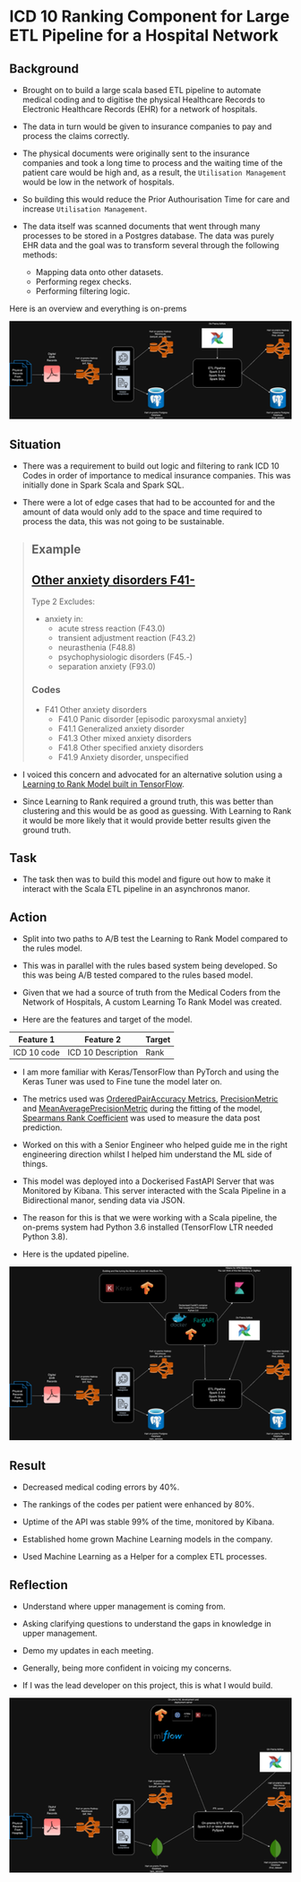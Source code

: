 # ICD 10 Ranking Component for Large ETL Pipeline for a Hospital Network

## Background

- Brought on to build a large scala based ETL pipeline to automate medical coding and to digitise the physical Healthcare Records to Electronic Healthcare Records (EHR) for a network of hospitals.

- The data in turn would be given to insurance companies to pay and process the claims correctly.

- The physical documents were originally sent to the insurance companies and took a long time to process and the waiting time of the patient care would be high and, as a result, the `Utilisation Management` would be low in the network of hospitals.

- So building this would reduce the Prior Authourisation Time for care and increase `Utilisation Management`.

- The data itself was scanned documents that went through many processes to be stored in a Postgres database. The data was purely EHR data and the goal was to transform several through the following methods:
  - Mapping data onto other datasets.
  - Performing regex checks.
  - Performing filtering logic.

Here is an overview and everything is on-prems

![Inital Pipeline](Initial_pipeline.drawio.png)

## Situation

- There was a requirement to build out logic and filtering to rank ICD 10 Codes in order of importance to medical insurance companies. This was initially done in Spark Scala and Spark SQL.

- There were a lot of edge cases that had to be accounted for and the amount of data would only add to the space and time required to process the data, this was not going to be sustainable.

> ## Example
>
> ## [Other anxiety disorders F41-](https://www.icd10data.com/ICD10CM/Codes/F01-F99/F40-F48/F41-)
>
> Type 2 Excludes:
>
> - anxiety in:
>   - acute stress reaction (F43.0)
>   - transient adjustment reaction (F43.2)
>   - neurasthenia (F48.8)
>   - psychophysiologic disorders (F45.-)
>   - separation anxiety (F93.0)
>
> ### Codes
>
> - F41 Other anxiety disorders
>   - F41.0 Panic disorder [episodic paroxysmal anxiety]
>   - F41.1 Generalized anxiety disorder
>   - F41.3 Other mixed anxiety disorders
>   - F41.8 Other specified anxiety disorders
>   - F41.9 Anxiety disorder, unspecified

- I voiced this concern and advocated for an alternative solution using a [Learning to Rank Model built in TensorFlow](https://www.tensorflow.org/ranking).

- Since Learning to Rank required a ground truth, this was better than clustering and this would be as good as guessing. With Learning to Rank it would be more likely that it would provide better results given the ground truth.

## Task

- The task then was to build this model and figure out how to make it interact with the Scala ETL pipeline in an asynchronos manor.

## Action

- Split into two paths to A/B test the Learning to Rank Model compared to the rules model.

- This was in parallel with the rules based system being developed. So this was being A/B tested compared to the rules based model.

- Given that we had a source of truth from the Medical Coders from the Network of Hospitals, A custom Learning To Rank Model was created.

- Here are the features and target of the model.

| Feature 1    | Feature 2           | Target |
|--------------|---------------------|--------|
| ICD 10 code  | ICD 10 Description  | Rank   |

- I am more familiar with Keras/TensorFlow than PyTorch and using the Keras Tuner was used to Fine tune the model later on.

- The metrics used was [OrderedPairAccuracy Metrics](https://www.tensorflow.org/ranking/api_docs/python/tfr/keras/metrics/OPAMetric), [PrecisionMetric](https://www.tensorflow.org/ranking/api_docs/python/tfr/keras/metrics/PrecisionMetric) and [MeanAveragePrecisionMetric](https://www.tensorflow.org/ranking/api_docs/python/tfr/keras/metrics/MeanAveragePrecisionMetric) during the fitting of the model, [Spearmans Rank Coefficient](https://docs.scipy.org/doc/scipy/reference/generated/scipy.stats.spearmanr.html) was used to measure the data post prediction.

- Worked on this with a Senior Engineer who helped guide me in the right engineering direction whilst I helped him understand the ML side of things.

- This model was deployed into a Dockerised FastAPI Server that was Monitored by Kibana. This server interacted with the Scala Pipeline in a Bidirectional manor, sending data via JSON.

- The reason for this is that we were working with a Scala pipeline, the on-prems system had Python 3.6 installed (TensorFlow LTR needed Python 3.8).

- Here is the updated pipeline.

![Inital Pipeline](pipeline_with_LTR_model.drawio.png)

## Result

- Decreased medical coding errors by 40%.

- The rankings of the codes per patient were enhanced by 80%.

- Uptime of the API was stable 99% of the time, monitored by Kibana.

- Established home grown Machine Learning models in the company.

- Used Machine Learning as a Helper for a complex ETL processes.

## Reflection

- Understand where upper management is coming from.

- Asking clarifying questions to understand the gaps in knowledge in upper management.

- Demo my updates in each meeting.

- Generally, being more confident in voicing my concerns.

- If I was the lead developer on this project, this is what I would build.

![My vision](my_design.drawio.png)
